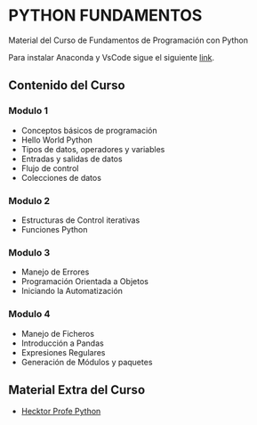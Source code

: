 # PYTHON FUNDAMENTOS
Material del Curso de Fundamentos de Programación con Python

Para instalar Anaconda y VsCode sigue el siguiente [link](https://gdelgador.github.io/PythonFundamentos).

## Contenido del Curso

### Modulo 1
- Conceptos básicos de programación
- Hello World Python
- Tipos de datos, operadores y variables
- Entradas y salidas de datos
- Flujo de control
- Colecciones de datos

### Modulo 2
- Estructuras de Control iterativas
- Funciones Python


### Modulo 3
- Manejo de Errores
- Programación Orientada a Objetos
- Iniciando la Automatización

### Modulo 4
- Manejo de Ficheros
- Introducción a Pandas
- Expresiones Regulares
- Generación de Módulos y paquetes



## Material Extra del Curso

- [Hecktor Profe Python](https://docs.hektorprofe.net/python/) 
